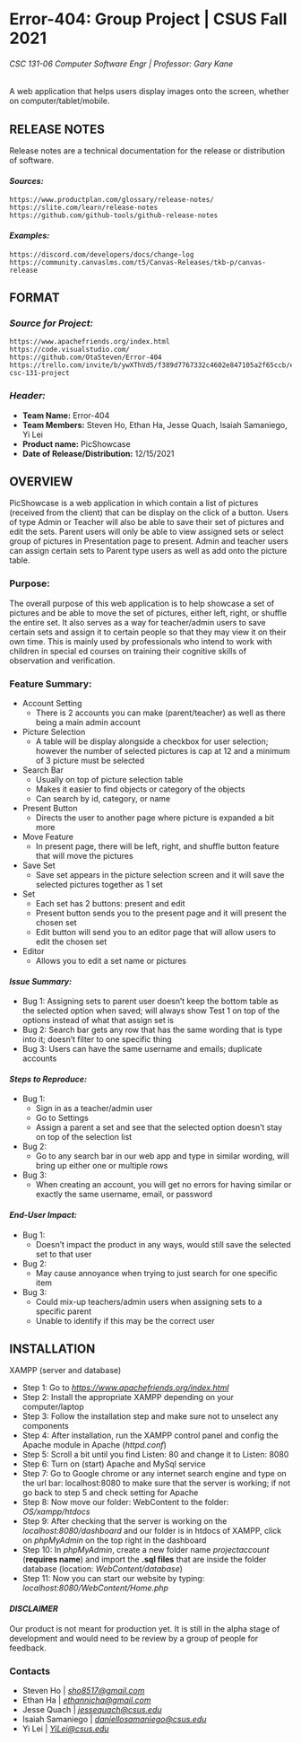 # Error-404: Group Project    |   CSUS Fall 2021
###### CSC 131-06 Computer Software Engr  |   Professor: Gary Kane
A web application that helps users display images onto the screen, whether on computer/tablet/mobile.

## RELEASE NOTES
Release notes are a technical documentation for the release or distribution of software.
#### *Sources:*
```
https://www.productplan.com/glossary/release-notes/
https://slite.com/learn/release-notes
https://github.com/github-tools/github-release-notes
```
#### *Examples:*
```
https://discord.com/developers/docs/change-log
https://community.canvaslms.com/t5/Canvas-Releases/tkb-p/canvas-release
```
## FORMAT
### *Source for Project:*
```
https://www.apachefriends.org/index.html
https://code.visualstudio.com/
https://github.com/OtaSteven/Error-404
https://trello.com/invite/b/ywXThVd5/f389d7767332c4602e847105a2f65ccb/error404-csc-131-project
```
### *Header:*
- **Team Name:** Error-404
- **Team Members:** Steven Ho, Ethan Ha, Jesse Quach, Isaiah Samaniego, Yi Lei
- **Product name:** PicShowcase
- **Date of Release/Distribution:** 12/15/2021

## OVERVIEW
PicShowcase is a web application in which contain a list of pictures (received from the client) that can be display on the click of a button. Users of type Admin or Teacher will also be able to save their set of pictures and edit the sets. Parent users will only be able to view assigned sets or select group of pictures in Presentation page to present. Admin and teacher users can assign certain sets to Parent type users as well as add onto the picture table.

### Purpose:
The overall purpose of this web application is to help showcase a set of pictures and be able to move the set of pictures, either left, right, or shuffle the entire set. It also serves as a way for teacher/admin users to save certain sets and assign it to certain people so that they may view it on their own time. This is mainly used by professionals who intend to work with children in special ed courses on training their cognitive skills of observation and verification.

### Feature Summary:
- Account Setting
  - There is 2 accounts you can make (parent/teacher) as well as there being a main admin account
- Picture Selection
  - A table will be display alongside a checkbox for user selection; however the number of selected pictures is cap at 12 and a minimum of 3 picture must be selected
- Search Bar
  - Usually on top of picture selection table
  - Makes it easier to find objects or category of the objects
  - Can search by id, category, or name
- Present Button
  - Directs the user to another page where picture is expanded a bit more
- Move Feature
  - In present page, there will be left, right, and shuffle button feature that will move the pictures
- Save Set
  - Save set appears in the picture selection screen and it will save the selected pictures together as 1 set
- Set
  - Each set has 2 buttons: present and edit
  - Present button sends you to the present page and it will present the chosen set
  - Edit button will send you to an editor page that will allow users to edit the chosen set
- Editor
  - Allows you to edit a set name or pictures

#### *Issue Summary:*
- Bug 1: Assigning sets to parent user doesn’t keep the bottom table as the selected option when saved; will always show Test 1 on top of the options instead of what that assign set is
- Bug 2: Search bar gets any row that has the same wording that is type into it; doesn’t filter to one specific thing
- Bug 3: Users can have the same username and emails; duplicate accounts

#### *Steps to Reproduce:*
- Bug 1:
  - Sign in as a teacher/admin user
  - Go to Settings
  - Assign a parent a set and see that the selected option doesn’t stay on top of the selection list
- Bug 2:
  - Go to any search bar in our web app and type in similar wording, will bring up either one or multiple rows
- Bug 3:
  - When creating an account, you will get no errors for having similar or exactly the same username, email, or password
#### *End-User Impact:*
- Bug 1:
  - Doesn’t impact the product in any ways, would still save the selected set to that user
- Bug 2:
  - May cause annoyance when trying to just search for one specific item
- Bug 3:
  - Could mix-up teachers/admin users when assigning sets to a specific parent
  - Unable to identify if this may be the correct user

## INSTALLATION
XAMPP (server and database)
- Step 1: Go to *https://www.apachefriends.org/index.html*
- Step 2: Install the appropriate XAMPP depending on your computer/laptop
- Step 3: Follow the installation step and make sure not to unselect any components
- Step 4: After installation, run the XAMPP control panel and config the Apache module in Apache (*httpd.conf*)
- Step 5: Scroll a bit until you find Listen: 80 and change it to Listen: 8080
- Step 6: Turn on (start) Apache and MySql service
- Step 7: Go to Google chrome or any internet search engine and type on the url bar: localhost:8080 to make sure that the server is working; if not go back to step 5 and check setting for Apache
- Step 8: Now move our folder: WebContent to the folder: *OS/xampp/htdocs*
- Step 9: After checking that the server is working on the *localhost:8080/dashboard* and our folder is in htdocs of XAMPP, click on *phpMyAdmin* on the top right in the dashboard
- Step 10: In *phpMyAdmin*, create a new folder name *projectaccount* (**requires name**) and import the **.sql files** that are inside the folder database (location: *WebContent/database*)
- Step 11: Now you can start our website by typing: *localhost:8080/WebContent/Home.php*

#### *DISCLAIMER*
Our product is not meant for production yet. It is still in the alpha stage of development and would need to be review by a group of people for feedback.

### Contacts
- Steven Ho | *sho8517@gmail.com*
- Ethan Ha | *ethannicha@gmail.com*
- Jesse Quach | *jessequach@csus.edu*
- Isaiah Samaniego | *daniellosamaniego@csus.edu*
- Yi Lei | *YiLei@csus.edu*
